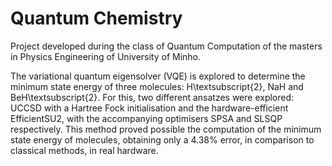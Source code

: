 # Quantum Chemistry

Project developed during the class of Quantum Computation of the masters in Physics Engineering of University of Minho.

The variational quantum eigensolver (VQE) is explored to determine the minimum state energy of three molecules: H\textsubscript{2}, NaH and BeH\textsubscript{2}.  For this, two different ansatzes were explored: UCCSD with a Hartree Fock initialisation and the hardware-efficient EfficientSU2, with the accompanying optimisers SPSA and SLSQP respectively. This method proved possible the computation of the minimum state energy of molecules, obtaining only a $4.38\%$ error, in comparison to classical methods, in real hardware.
